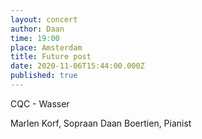 ```yaml
---
layout: concert
author: Daan
time: 19:00
place: Amsterdam
title: Future post
date: 2020-11-06T15:44:00.000Z
published: true
---
```


CQC - Wasser

Marlen Korf, Sopraan
Daan Boertien, Pianist